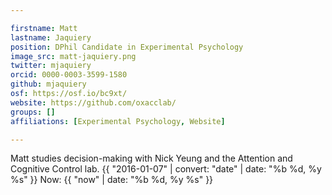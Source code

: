 ```yaml
---

firstname: Matt
lastname: Jaquiery
position: DPhil Candidate in Experimental Psychology
image_src: matt-jaquiery.png
twitter: mjaquiery
orcid: 0000-0003-3599-1580
github: mjaquiery
osf: https://osf.io/bc9xt/
website: https://github.com/oxacclab/
groups: []
affiliations: [Experimental Psychology, Website]

---
```


Matt studies decision-making with Nick Yeung and the Attention and Cognitive Control lab.
{{ "2016-01-07" | convert: "date" | date: "%b %d, %y %s" }}
Now:
{{ "now" | date: "%b %d, %y %s" }}
